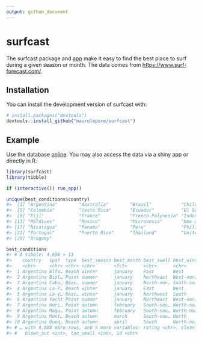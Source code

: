 ```yaml
---
output: github_document
---
```


<!-- README.md is generated from README.Rmd. Please edit that file -->



# surfcast

<!-- badges: start -->
<!-- badges: end -->

The surfcast package and [app](https://maurolepore.shinyapps.io/surfcast/) make
it easy to find the best place to surf during a given season or month. The data
comes from https://www.surf-forecast.com/.

## Installation

You can install the development version of surfcast with:

``` r
# install.packages("devtools")
devtools::install_github("maurolepore/surfcast")
```

## Example

Use the database [online](https://maurolepore.shinyapps.io/surfcast/). You may
also access the data via a shiny app or directly in R.


```r
library(surfcast)
library(tibble)

if (interactive()) run_app()

unique(best_conditions$country)
#>  [1] "Argentina"        "Australia"        "Brazil"           "Chile"           
#>  [5] "Colombia"         "Costa Rica"       "Ecuador"          "El Salvador"     
#>  [9] "Fiji"             "France"           "French Polynesia" "Indonesia"       
#> [13] "Maldives"         "Mexico"           "Micronesia"       "New Zealand"     
#> [17] "Nicaragua"        "Panama"           "Peru"             "Philippines"     
#> [21] "Portugal"         "Puerto Rico"      "Thailand"         "United States"   
#> [25] "Uruguay"

best_conditions
#> # A tibble: 4,698 × 13
#>    country   spot  type  best_season best_month best_swell best_wind reliability
#>    <chr>     <chr> <chr> <chr>       <fct>      <chr>      <chr>     <chr>      
#>  1 Argentina Alfo… Beach winter      january    East       West      inconsiste…
#>  2 Argentina Biol… Point summer      january    Northeast  West-nor… very consi…
#>  3 Argentina Cabo… Beac… summer      january    North-nor… South-so… fairly con…
#>  4 Argentina La-P… Beach winter      january    East       West      fairly con…
#>  5 Argentina La-V… Beac… winter      january    Northwest  South     consistent 
#>  6 Argentina Yacht Point summer      january    Northeast  West-nor… consistent 
#>  7 Argentina Hori… Point autumn      february   South-sou… North-no… very consi…
#>  8 Argentina Maqu… Point autumn      february   South-sou… North-no… very consi…
#>  9 Argentina Mont… Beach autumn      march      South-sou… North     consistent 
#> 10 Argentina Queq… Beach autumn      april      South      North-no… fairly con…
#> # … with 4,688 more rows, and 5 more variables: rating <chr>, clean <int>,
#> #   blown_out <int>, too_small <int>, id <chr>
```
